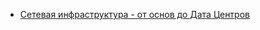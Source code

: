 - [Сетевая инфраструктура - от основ до Дата Центров](https://amarchenko.dev/translate/2023-10-02-network/)
